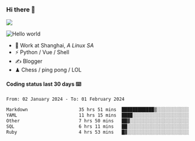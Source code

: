 ### Hi there 👋
![](https://komarev.com/ghpvc/?username=Xuhandsome)


<img src="https://github-readme-stats.vercel.app/api?username=XuHandsome&show_icons=true&theme=merko" alt="Hello world">

<br/>

- 🍻  Work at Shanghai, _A Linux SA_
- ⚡  Python / Vue / Shell
- ✍️  Blogger
- ♟  Chess / ping pong / LOL

#### Coding status last 30 days ⌨️

<!--START_SECTION:waka-->

```txt
From: 02 January 2024 - To: 01 February 2024

Markdown                   35 hrs 51 mins  ████████████▒░░░░░░░░░░░░   49.05 %
YAML                       11 hrs 15 mins  ████░░░░░░░░░░░░░░░░░░░░░   15.39 %
Other                      7 hrs 50 mins   ██▓░░░░░░░░░░░░░░░░░░░░░░   10.72 %
SQL                        6 hrs 11 mins   ██░░░░░░░░░░░░░░░░░░░░░░░   08.48 %
Ruby                       4 hrs 53 mins   █▓░░░░░░░░░░░░░░░░░░░░░░░   06.69 %
```

<!--END_SECTION:waka-->
